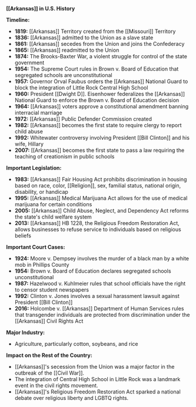 **[[Arkansas]] in U.S. History**

**Timeline:**

* **1819:** [[Arkansas]] Territory created from the [[Missouri]] Territory
* **1836:** [[Arkansas]] admitted to the Union as a slave state
* **1861:** [[Arkansas]] secedes from the Union and joins the Confederacy
* **1865:** [[Arkansas]] readmitted to the Union
* **1874:** The Brooks-Baxter War, a violent struggle for control of the state government
* **1954:** The Supreme Court rules in Brown v. Board of Education that segregated schools are unconstitutional
* **1957:** Governor Orval Faubus orders the [[Arkansas]] National Guard to block the integration of Little Rock Central High School
* **1960:** President [[Dwight D]]. Eisenhower federalizes the [[Arkansas]] National Guard to enforce the Brown v. Board of Education decision
* **1964:** [[Arkansas]] voters approve a constitutional amendment banning interracial marriage
* **1972:** [[Arkansas]] Public Defender Commission created
* **1982:** [[Arkansas]] becomes the first state to require clergy to report child abuse
* **1992:** Whitewater controversy involving President [[Bill Clinton]] and his wife, Hillary
* **2007:** [[Arkansas]] becomes the first state to pass a law requiring the teaching of creationism in public schools

**Important Legislation:**

* **1983:** [[Arkansas]] Fair Housing Act prohibits discrimination in housing based on race, color, [[Religion]], sex, familial status, national origin, disability, or handicap
* **1995:** [[Arkansas]] Medical Marijuana Act allows for the use of medical marijuana for certain conditions
* **2005:** [[Arkansas]] Child Abuse, Neglect, and Dependency Act reforms the state's child welfare system
* **2013:** [[Arkansas]] HB 1228, the Religious Freedom Restoration Act, allows businesses to refuse service to individuals based on religious beliefs

**Important Court Cases:**

* **1924:** Moore v. Dempsey involves the murder of a black man by a white mob in Phillips County
* **1954:** Brown v. Board of Education declares segregated schools unconstitutional
* **1987:** Hazelwood v. Kuhlmeier rules that school officials have the right to censor student newspapers
* **1992:** Clinton v. Jones involves a sexual harassment lawsuit against President [[Bill Clinton]]
* **2016:** Holcombe v. [[Arkansas]] Department of Human Services rules that transgender individuals are protected from discrimination under the [[Arkansas]] Civil Rights Act

**Major Industry:**

* Agriculture, particularly cotton, soybeans, and rice

**Impact on the Rest of the Country:**

* [[Arkansas]]'s secession from the Union was a major factor in the outbreak of the [[Civil War]].
* The integration of Central High School in Little Rock was a landmark event in the civil rights movement.
* [[Arkansas]]'s Religious Freedom Restoration Act sparked a national debate over religious liberty and LGBTQ rights.